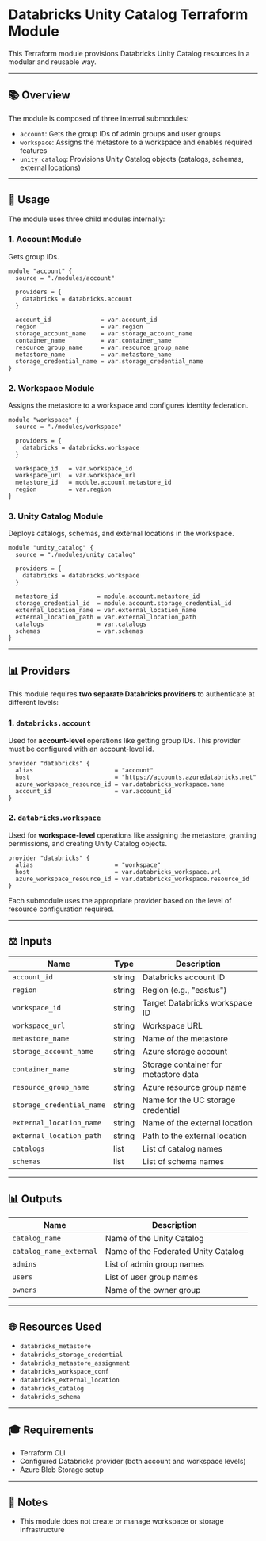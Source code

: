 
# Databricks Unity Catalog Terraform Module

This Terraform module provisions Databricks Unity Catalog resources in a modular and reusable way.

---

## 📚 Overview

The module is composed of three internal submodules:

- `account`: Gets the group IDs of admin groups and user groups
- `workspace`: Assigns the metastore to a workspace and enables required features
- `unity_catalog`: Provisions Unity Catalog objects (catalogs, schemas, external locations)

---

## 🚀 Usage

The module uses three child modules internally:

### 1. Account Module
Gets group IDs.

```hcl
module "account" {
  source = "./modules/account"

  providers = {
    databricks = databricks.account
  }

  account_id              = var.account_id
  region                  = var.region
  storage_account_name    = var.storage_account_name
  container_name          = var.container_name
  resource_group_name     = var.resource_group_name
  metastore_name          = var.metastore_name
  storage_credential_name = var.storage_credential_name
}
```

### 2. Workspace Module
Assigns the metastore to a workspace and configures identity federation.

```hcl
module "workspace" {
  source = "./modules/workspace"

  providers = {
    databricks = databricks.workspace
  }

  workspace_id   = var.workspace_id
  workspace_url  = var.workspace_url
  metastore_id   = module.account.metastore_id
  region         = var.region
}
```

### 3. Unity Catalog Module
Deploys catalogs, schemas, and external locations in the workspace.

```hcl
module "unity_catalog" {
  source = "./modules/unity_catalog"

  providers = {
    databricks = databricks.workspace
  }

  metastore_id           = module.account.metastore_id
  storage_credential_id  = module.account.storage_credential_id
  external_location_name = var.external_location_name
  external_location_path = var.external_location_path
  catalogs               = var.catalogs
  schemas                = var.schemas
}
```

---

## 📊 Providers

This module requires **two separate Databricks providers** to authenticate at different levels:

### 1. `databricks.account`
Used for **account-level** operations like getting group IDs. This provider must be configured with an account-level id.

```hcl
provider "databricks" {
  alias                       = "account"
  host                        = "https://accounts.azuredatabricks.net"
  azure_workspace_resource_id = var.databricks_workspace.name
  account_id                  = var.account_id
}
```

### 2. `databricks.workspace`
Used for **workspace-level** operations like assigning the metastore, granting permissions, and creating Unity Catalog objects.

```hcl
provider "databricks" {
  alias                       = "workspace"
  host                        = var.databricks_workspace.url
  azure_workspace_resource_id = var.databricks_workspace.resource_id
}
```

Each submodule uses the appropriate provider based on the level of resource configuration required.

---

## ⚖️ Inputs

| Name                     | Type     | Description                           |
|--------------------------|----------|---------------------------------------|
| `account_id`            | string   | Databricks account ID                 |
| `region`                | string   | Region (e.g., "eastus")               |
| `workspace_id`          | string   | Target Databricks workspace ID        |
| `workspace_url`         | string   | Workspace URL                         |
| `metastore_name`        | string   | Name of the metastore                 |
| `storage_account_name`  | string   | Azure storage account                 |
| `container_name`        | string   | Storage container for metastore data |
| `resource_group_name`   | string   | Azure resource group name             |
| `storage_credential_name` | string | Name for the UC storage credential    |
| `external_location_name` | string  | Name of the external location         |
| `external_location_path` | string  | Path to the external location         |
| `catalogs`              | list     | List of catalog names                 |
| `schemas`               | list     | List of schema names                  |

---

## 📊 Outputs

| Name                     | Description                             |
|--------------------------|-----------------------------------------|
| `catalog_name`           | Name of the Unity Catalog                |
| `catalog_name_external`  | Name of the Federated Unity Catalog      |
| `admins`                 | List of admin group names                |
| `users`                  | List of user group names                 |
| `owners`                 | Name of the owner group                  |

---

## 🌐 Resources Used

- `databricks_metastore`
- `databricks_storage_credential`
- `databricks_metastore_assignment`
- `databricks_workspace_conf`
- `databricks_external_location`
- `databricks_catalog`
- `databricks_schema`

---

## 🎓 Requirements

- Terraform CLI
- Configured Databricks provider (both account and workspace levels)
- Azure Blob Storage setup

---

## 📝 Notes

- This module does not create or manage workspace or storage infrastructure
